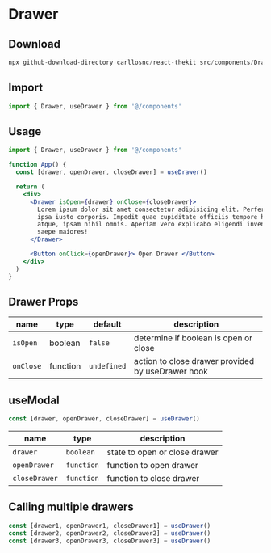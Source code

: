 # Drawer

## Download

```c
npx github-download-directory carllosnc/react-thekit src/components/Drawer
```

## Import

```jsx
import { Drawer, useDrawer } from '@/components'
```

## Usage

```jsx
import { Drawer, useDrawer } from '@/components'

function App() {
  const [drawer, openDrawer, closeDrawer] = useDrawer()

  return (
    <div>
      <Drawer isOpen={drawer} onClose={closeDrawer}>
        Lorem ipsum dolor sit amet consectetur adipisicing elit. Perferendis
        ipsa iusto corporis. Impedit quae cupiditate officiis tempore harum hic
        atque, ipsam nihil omnis. Aperiam vero explicabo eligendi inventore
        saepe maiores!
      </Drawer>

      <Button onClick={openDrawer}> Open Drawer </Button>
    </div>
  )
}
```

## Drawer Props

| name      | type     | default     | description                                       |
| --------- | -------- | ----------- | ------------------------------------------------- |
| `isOpen`  | boolean  | `false`     | determine if boolean is open or close             |
| `onClose` | function | `undefined` | action to close drawer provided by useDrawer hook |

## useModal

```javascript
const [drawer, openDrawer, closeDrawer] = useDrawer()
```

| name          | type       | description                   |
| ------------- | ---------- | ----------------------------- |
| `drawer`      | `boolean`  | state to open or close drawer |
| `openDrawer`  | `function` | function to open drawer       |
| `closeDrawer` | `function` | function to close drawer      |

## Calling multiple drawers

```javascript
const [drawer1, openDrawer1, closeDrawer1] = useDrawer()
const [drawer2, openDrawer2, closeDrawer2] = useDrawer()
const [drawer3, openDrawer3, closeDrawer3] = useDrawer()
```
